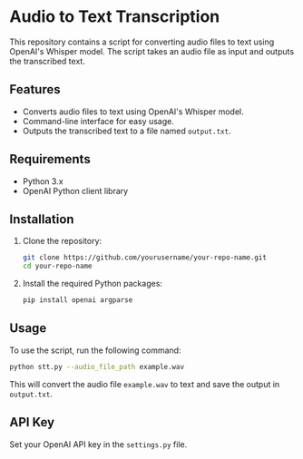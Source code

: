 # Audio to Text Transcription

This repository contains a script for converting audio files to text using OpenAI's Whisper model. The script takes an audio file as input and outputs the transcribed text.

## Features

- Converts audio files to text using OpenAI's Whisper model.
- Command-line interface for easy usage.
- Outputs the transcribed text to a file named `output.txt`.

## Requirements

- Python 3.x
- OpenAI Python client library

## Installation

1. Clone the repository:

   ```bash
   git clone https://github.com/yourusername/your-repo-name.git
   cd your-repo-name
   ```

2. Install the required Python packages:

   ```bash
   pip install openai argparse
   ```

## Usage

To use the script, run the following command:

```bash
python stt.py --audio_file_path example.wav
```

This will convert the audio file `example.wav` to text and save the output in `output.txt`.

## API Key

Set your OpenAI API key in the `settings.py` file.
